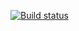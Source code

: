 [![Build status](https://ci.appveyor.com/api/projects/status/5944leqsjg7sn5gw/branch/master?svg=true)](https://ci.appveyor.com/project/MarinaGalinova/patterns/branch/master)